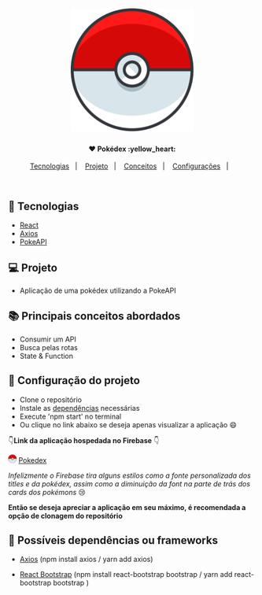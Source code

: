 <h1 align="center">
    <img alt="Be the hero" title="#logo" src=".github/pokeball.svg" width="250px" />
</h1>

<h4 align="center">
    ❤️ Pokédex :yellow_heart: <br> 
</h4>


<p align="center">
  <a href="#rocket-tecnologias">Tecnologias</a>&nbsp;&nbsp;&nbsp;|&nbsp;&nbsp;&nbsp;
  <a href="#-projeto">Projeto</a>&nbsp;&nbsp;&nbsp;|&nbsp;&nbsp;&nbsp;
  <a href="#-principais-conceitos-abordados">Conceitos</a>&nbsp;&nbsp;&nbsp;|&nbsp;&nbsp;&nbsp;
  <a href="#-configuracao-do-projeto">Configurações</a>&nbsp;&nbsp;&nbsp;|&nbsp;&nbsp;&nbsp;
</p>

<br>

<p align="center">
</p>

## :rocket: Tecnologias

- [React](https://reactjs.org)
- [Axios](https://www.npmjs.com/package/axios)
- [PokeAPI](https://pokeapi.co/)

## 💻 Projeto

- Aplicação de uma pokédex utilizando a PokeAPI 

## 📚 Principais conceitos abordados

- Consumir um API
- Busca pelas rotas
- State & Function

## 🤔 Configuração do projeto

- Clone o repositório
- Instale as <a href="#rocket-dependencia">dependências</a> necessárias
- Execute 'npm start' no terminal
- Ou clique no link abaixo se deseja apenas visualizar a aplicação :smile:
  
:point_down:**Link da aplicação hospedada no Firebase** :point_down:

    

<span><img alt="Be the hero" title="#logo" src=".github/pokeball.svg" width="17px" /> </span> [Pokedex](https://pokedex-1dd67.firebaseapp.com/)


*Infelizmente o Firebase tira alguns estilos como a fonte personalizada dos titles e da pokédex, assim como a diminuição da font na parte de trás dos cards dos pokémons* :cry:

**Então se deseja apreciar a aplicação em seu máximo, é recomendada a opção de clonagem do repositório**


## :bookmark_tabs: Possíveis dependências ou frameworks

- [Axios](https://www.npmjs.com/package/axios) (npm install axios / yarn add axios)
  
- [React Bootstrap](https://react-bootstrap.github.io/getting-started/introduction/) (npm install react-bootstrap bootstrap / yarn add react-bootstrap bootstrap )


